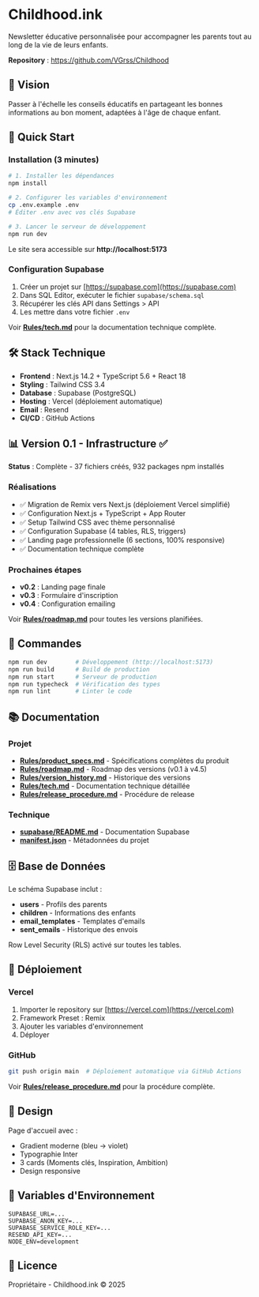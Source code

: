 # Childhood.ink

Newsletter éducative personnalisée pour accompagner les parents tout au long de la vie de leurs enfants.

**Repository** : https://github.com/VGrss/Childhood

## 🎯 Vision

Passer à l'échelle les conseils éducatifs en partageant les bonnes informations au bon moment, adaptées à l'âge de chaque enfant.

## 🚀 Quick Start

### Installation (3 minutes)

```bash
# 1. Installer les dépendances
npm install

# 2. Configurer les variables d'environnement
cp .env.example .env
# Éditer .env avec vos clés Supabase

# 3. Lancer le serveur de développement
npm run dev
```

Le site sera accessible sur **http://localhost:5173**

### Configuration Supabase

1. Créer un projet sur [https://supabase.com](https://supabase.com)
2. Dans SQL Editor, exécuter le fichier `supabase/schema.sql`
3. Récupérer les clés API dans Settings > API
4. Les mettre dans votre fichier `.env`

Voir **[Rules/tech.md](./Rules/tech.md)** pour la documentation technique complète.

## 🛠️ Stack Technique

- **Frontend** : Next.js 14.2 + TypeScript 5.6 + React 18
- **Styling** : Tailwind CSS 3.4
- **Database** : Supabase (PostgreSQL)
- **Hosting** : Vercel (déploiement automatique)
- **Email** : Resend
- **CI/CD** : GitHub Actions

## 📊 Version 0.1 - Infrastructure ✅

**Status** : Complète - 37 fichiers créés, 932 packages npm installés

### Réalisations
- ✅ Migration de Remix vers Next.js (déploiement Vercel simplifié)
- ✅ Configuration Next.js + TypeScript + App Router
- ✅ Setup Tailwind CSS avec thème personnalisé
- ✅ Configuration Supabase (4 tables, RLS, triggers)
- ✅ Landing page professionnelle (6 sections, 100% responsive)
- ✅ Documentation technique complète

### Prochaines étapes
- **v0.2** : Landing page finale
- **v0.3** : Formulaire d'inscription
- **v0.4** : Configuration emailing

Voir **[Rules/roadmap.md](./Rules/roadmap.md)** pour toutes les versions planifiées.

## 📝 Commandes

```bash
npm run dev        # Développement (http://localhost:5173)
npm run build      # Build de production
npm run start      # Serveur de production
npm run typecheck  # Vérification des types
npm run lint       # Linter le code
```

## 📚 Documentation

### Projet
- **[Rules/product_specs.md](./Rules/product_specs.md)** - Spécifications complètes du produit
- **[Rules/roadmap.md](./Rules/roadmap.md)** - Roadmap des versions (v0.1 à v4.5)
- **[Rules/version_history.md](./Rules/version_history.md)** - Historique des versions
- **[Rules/tech.md](./Rules/tech.md)** - Documentation technique détaillée
- **[Rules/release_procedure.md](./Rules/release_procedure.md)** - Procédure de release

### Technique
- **[supabase/README.md](./supabase/README.md)** - Documentation Supabase
- **[manifest.json](./manifest.json)** - Métadonnées du projet

## 🗄️ Base de Données

Le schéma Supabase inclut :
- **users** - Profils des parents
- **children** - Informations des enfants
- **email_templates** - Templates d'emails
- **sent_emails** - Historique des envois

Row Level Security (RLS) activé sur toutes les tables.

## 🚀 Déploiement

### Vercel
1. Importer le repository sur [https://vercel.com](https://vercel.com)
2. Framework Preset : Remix
3. Ajouter les variables d'environnement
4. Déployer

### GitHub
```bash
git push origin main  # Déploiement automatique via GitHub Actions
```

Voir **[Rules/release_procedure.md](./Rules/release_procedure.md)** pour la procédure complète.

## 🎨 Design

Page d'accueil avec :
- Gradient moderne (bleu → violet)
- Typographie Inter
- 3 cards (Moments clés, Inspiration, Ambition)
- Design responsive

## 🔐 Variables d'Environnement

```env
SUPABASE_URL=...
SUPABASE_ANON_KEY=...
SUPABASE_SERVICE_ROLE_KEY=...
RESEND_API_KEY=...
NODE_ENV=development
```

## 📄 Licence

Propriétaire - Childhood.ink © 2025

